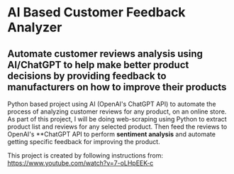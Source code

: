 # AI Based Customer Feedback Analyzer
## Automate customer reviews analysis using AI/ChatGPT to help make better product decisions by providing feedback to manufacturers on how to improve their products

Python based project using AI (OpenAI's ChatGPT API) to automate the process of analyzing customer reviews for any product, on an online store. 
As part of this project, I will be doing web-scraping using Python to extract product list and reviews for any selected product.
Then feed the reviews to OpenAI's **ChatGPT API to perform **sentiment analysis** and automate getting specific feedback for improving the product.

This project is created by following instructions from: https://www.youtube.com/watch?v=7-oLHpEEK-c 
